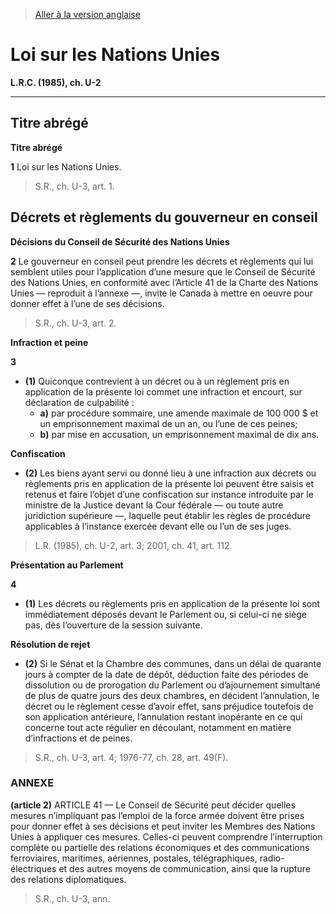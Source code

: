 > [Aller à la version anglaise](/en/Acts/Revised%20Statutes%20of%20Canada/U/U-2.md)

# Loi sur les Nations Unies

**L.R.C. (1985), ch. U-2**


----------



## Titre abrégé



**Titre abrégé**

**1** Loi sur les Nations Unies.
> S.R., ch. U-3, art. 1.





## Décrets et règlements du gouverneur en conseil



**Décisions du Conseil de Sécurité des Nations Unies**

**2** Le gouverneur en conseil peut prendre les décrets et règlements qui lui semblent utiles pour l’application d’une mesure que le Conseil de Sécurité des Nations Unies, en conformité avec l’Article 41 de la Charte des Nations Unies — reproduit à l’annexe —, invite le Canada à mettre en oeuvre pour donner effet à l’une de ses décisions.
> S.R., ch. U-3, art. 2.





**Infraction et peine**

**3** 

- **(1)** Quiconque contrevient à un décret ou à un règlement pris en application de la présente loi commet une infraction et encourt, sur déclaration de culpabilité :
	- **a)** par procédure sommaire, une amende maximale de 100 000 $ et un emprisonnement maximal de un an, ou l’une de ces peines;
	- **b)** par mise en accusation, un emprisonnement maximal de dix ans.

**Confiscation**

- **(2)** Les biens ayant servi ou donné lieu à une infraction aux décrets ou règlements pris en application de la présente loi peuvent être saisis et retenus et faire l’objet d’une confiscation sur instance introduite par le ministre de la Justice devant la Cour fédérale — ou toute autre juridiction supérieure —, laquelle peut établir les règles de procédure applicables à l’instance exercée devant elle ou l’un de ses juges.
> L.R. (1985), ch. U-2, art. 3; 2001, ch. 41, art. 112.





**Présentation au Parlement**

**4** 

- **(1)** Les décrets ou règlements pris en application de la présente loi sont immédiatement déposés devant le Parlement ou, si celui-ci ne siège pas, dès l’ouverture de la session suivante.

**Résolution de rejet**

- **(2)** Si le Sénat et la Chambre des communes, dans un délai de quarante jours à compter de la date de dépôt, déduction faite des périodes de dissolution ou de prorogation du Parlement ou d’ajournement simultané de plus de quatre jours des deux chambres, en décident l’annulation, le décret ou le règlement cesse d’avoir effet, sans préjudice toutefois de son application antérieure, l’annulation restant inopérante en ce qui concerne tout acte régulier en découlant, notamment en matière d’infractions et de peines.
> S.R., ch. U-3, art. 4; 1976-77, ch. 28, art. 49(F).





### **ANNEXE** 
**(article 2)**
ARTICLE 41 — Le Conseil de Sécurité peut décider quelles mesures n’impliquant pas l’emploi de la force armée doivent être prises pour donner effet à ses décisions et peut inviter les Membres des Nations Unies à appliquer ces mesures. Celles-ci peuvent comprendre l’interruption complète ou partielle des relations économiques et des communications ferroviaires, maritimes, aériennes, postales, télégraphiques, radio-électriques et des autres moyens de communication, ainsi que la rupture des relations diplomatiques.


> S.R., ch. U-3, ann.



